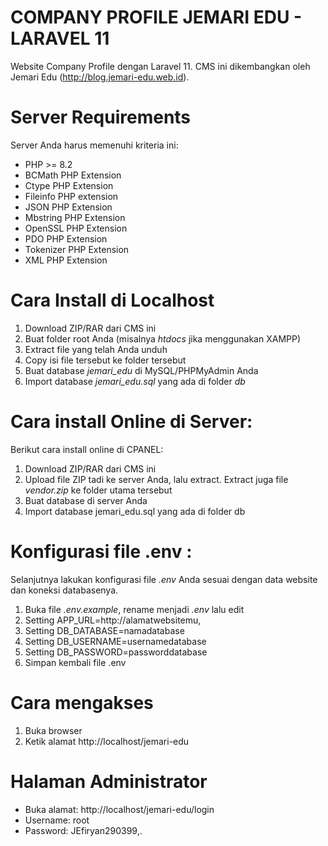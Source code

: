 # COMPANY PROFILE JEMARI EDU - LARAVEL 11
 Website Company Profile dengan Laravel 11. 
 CMS ini dikembangkan oleh Jemari Edu (http://blog.jemari-edu.web.id).
 
 # Server Requirements
 Server Anda harus memenuhi kriteria ini:
- PHP >= 8.2
- BCMath PHP Extension
- Ctype PHP Extension
- Fileinfo PHP extension
- JSON PHP Extension
- Mbstring PHP Extension
- OpenSSL PHP Extension
- PDO PHP Extension
- Tokenizer PHP Extension
- XML PHP Extension
 
 # Cara Install di Localhost
 1. Download ZIP/RAR dari CMS ini
 2. Buat folder root Anda (misalnya *htdocs* jika menggunakan XAMPP)
 3. Extract file yang telah Anda unduh
 4. Copy isi file tersebut ke folder tersebut
 5. Buat database *jemari_edu* di MySQL/PHPMyAdmin Anda
 6. Import database *jemari_edu.sql* yang ada di folder *db*
 
# Cara install Online di Server:
Berikut cara install online di CPANEL:
1. Download ZIP/RAR dari CMS ini
2. Upload file ZIP tadi ke server Anda, lalu extract. Extract juga file *vendor.zip* ke folder utama tersebut
3. Buat database di server Anda
4. Import database jemari_edu.sql yang ada di folder db

# Konfigurasi file .env :
Selanjutnya lakukan konfigurasi file *.env* Anda sesuai dengan data website dan koneksi databasenya.
1. Buka file *.env.example*, rename menjadi *.env* lalu edit
2. Setting APP_URL=http://alamatwebsitemu,
3. Setting DB_DATABASE=namadatabase
4. Setting DB_USERNAME=usernamedatabase
5. Setting DB_PASSWORD=passworddatabase
6. Simpan kembali file .env

# Cara mengakses
 1. Buka browser
 2. Ketik alamat http://localhost/jemari-edu
 
 # Halaman Administrator
 - Buka alamat: http://localhost/jemari-edu/login
 - Username: root
 - Password: JEfiryan290399,.
